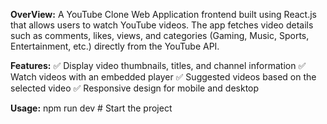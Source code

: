 **OverView:**
        A YouTube Clone Web Application frontend built using React.js that allows users to watch YouTube videos. The app fetches video details such as comments, likes, views, and categories (Gaming, Music, Sports, Entertainment, etc.) directly from the YouTube API.

**Features:**
    ✅ Display video thumbnails, titles, and channel information
    ✅ Watch videos with an embedded player
    ✅ Suggested videos based on the selected video
    ✅ Responsive design for mobile and desktop

  **Usage:**
      npm run dev  # Start the project



